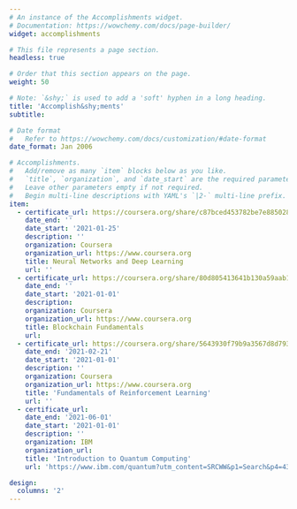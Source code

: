 ```yaml
---
# An instance of the Accomplishments widget.
# Documentation: https://wowchemy.com/docs/page-builder/
widget: accomplishments

# This file represents a page section.
headless: true

# Order that this section appears on the page.
weight: 50

# Note: `&shy;` is used to add a 'soft' hyphen in a long heading.
title: 'Accomplish&shy;ments'
subtitle:

# Date format
#   Refer to https://wowchemy.com/docs/customization/#date-format
date_format: Jan 2006

# Accomplishments.
#   Add/remove as many `item` blocks below as you like.
#   `title`, `organization`, and `date_start` are the required parameters.
#   Leave other parameters empty if not required.
#   Begin multi-line descriptions with YAML's `|2-` multi-line prefix.
item:
  - certificate_url: https://coursera.org/share/c87bced453782be7e885028177cc594a
    date_end: ''
    date_start: '2021-01-25'
    description: ''
    organization: Coursera
    organization_url: https://www.coursera.org
    title: Neural Networks and Deep Learning
    url: ''
  - certificate_url: https://coursera.org/share/80d805413641b130a59aab1328ff1048
    date_end: ''
    date_start: '2021-01-01'
    description: 
    organization: Coursera
    organization_url: https://www.coursera.org
    title: Blockchain Fundamentals
    url: 
  - certificate_url: https://coursera.org/share/5643930f79b9a3567d8d7937a4ce6a96
    date_end: '2021-02-21'
    date_start: '2021-01-01'
    description: ''
    organization: Coursera
    organization_url: https://www.coursera.org
    title: 'Fundamentals of Reinforcement Learning'
    url: ''
  - certificate_url: 
    date_end: '2021-06-01'
    date_start: '2021-01-01'
    description: ''
    organization: IBM
    organization_url: 
    title: 'Introduction to Quantum Computing'
    url: 'https://www.ibm.com/quantum?utm_content=SRCWW&p1=Search&p4=43700071568483425&p5=p&gclid=CjwKCAjwnZaVBhA6EiwAVVyv9Dc1OBjAHqQMlJcGfocqP-WyEamN-bDk3F2znG16tTZ0XhxvXagEvRoCfBoQAvD_BwE&gclsrc=aw.ds'

design:
  columns: '2'
---
```

